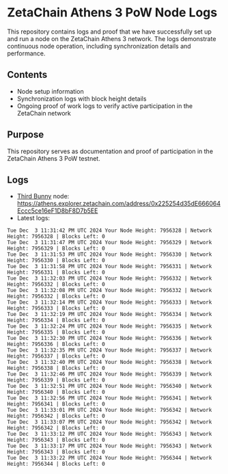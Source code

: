 # ZetaChain Athens 3 PoW Node Logs
This repository contains logs and proof that we have successfully set up and run a node on the ZetaChain Athens 3 network. The logs demonstrate continuous node operation, including synchronization details and performance.

## Contents
- Node setup information
- Synchronization logs with block height details
- Ongoing proof of work logs to verify active participation in the ZetaChain network

## Purpose
This repository serves as documentation and proof of participation in the ZetaChain Athens 3 PoW testnet.

## Logs

- [Third Bunny](https://thirdbunny.xyz/) node: https://athens.explorer.zetachain.com/address/0x225254d35dE666064Eccc5ce16eF1D8bF8D7b5EE
- Latest logs:
```
Tue Dec  3 11:31:42 PM UTC 2024 Your Node Height: 7956328 | Network Height: 7956328 | Blocks Left: 0
Tue Dec  3 11:31:47 PM UTC 2024 Your Node Height: 7956329 | Network Height: 7956329 | Blocks Left: 0
Tue Dec  3 11:31:53 PM UTC 2024 Your Node Height: 7956330 | Network Height: 7956330 | Blocks Left: 0
Tue Dec  3 11:31:58 PM UTC 2024 Your Node Height: 7956331 | Network Height: 7956331 | Blocks Left: 0
Tue Dec  3 11:32:03 PM UTC 2024 Your Node Height: 7956332 | Network Height: 7956332 | Blocks Left: 0
Tue Dec  3 11:32:08 PM UTC 2024 Your Node Height: 7956332 | Network Height: 7956332 | Blocks Left: 0
Tue Dec  3 11:32:14 PM UTC 2024 Your Node Height: 7956333 | Network Height: 7956333 | Blocks Left: 0
Tue Dec  3 11:32:19 PM UTC 2024 Your Node Height: 7956334 | Network Height: 7956334 | Blocks Left: 0
Tue Dec  3 11:32:24 PM UTC 2024 Your Node Height: 7956335 | Network Height: 7956335 | Blocks Left: 0
Tue Dec  3 11:32:30 PM UTC 2024 Your Node Height: 7956336 | Network Height: 7956336 | Blocks Left: 0
Tue Dec  3 11:32:35 PM UTC 2024 Your Node Height: 7956337 | Network Height: 7956337 | Blocks Left: 0
Tue Dec  3 11:32:40 PM UTC 2024 Your Node Height: 7956338 | Network Height: 7956338 | Blocks Left: 0
Tue Dec  3 11:32:46 PM UTC 2024 Your Node Height: 7956339 | Network Height: 7956339 | Blocks Left: 0
Tue Dec  3 11:32:51 PM UTC 2024 Your Node Height: 7956340 | Network Height: 7956340 | Blocks Left: 0
Tue Dec  3 11:32:56 PM UTC 2024 Your Node Height: 7956341 | Network Height: 7956341 | Blocks Left: 0
Tue Dec  3 11:33:01 PM UTC 2024 Your Node Height: 7956342 | Network Height: 7956342 | Blocks Left: 0
Tue Dec  3 11:33:07 PM UTC 2024 Your Node Height: 7956342 | Network Height: 7956342 | Blocks Left: 0
Tue Dec  3 11:33:12 PM UTC 2024 Your Node Height: 7956343 | Network Height: 7956343 | Blocks Left: 0
Tue Dec  3 11:33:17 PM UTC 2024 Your Node Height: 7956343 | Network Height: 7956343 | Blocks Left: 0
Tue Dec  3 11:33:22 PM UTC 2024 Your Node Height: 7956344 | Network Height: 7956344 | Blocks Left: 0
```
